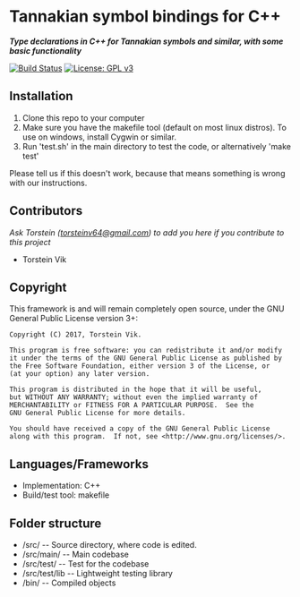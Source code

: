# Tannakian symbol bindings for C++
***Type declarations in C++ for Tannakian symbols and similar, with some basic functionality*** <p>
[![Build Status](https://travis-ci.org/torstein-vik/tsbindings4cpp.svg?branch=master)](https://travis-ci.org/torstein-vik/tsbindings4cpp)
[![License: GPL v3](https://img.shields.io/badge/License-GPL%20v3-blue.svg)](https://www.gnu.org/licenses/gpl-3.0)

## Installation

1. Clone this repo to your computer
2. Make sure you have the makefile tool (default on most linux distros). To use on windows, install Cygwin or similar.
3. Run 'test.sh' in the main directory to test the code, or alternatively 'make test' 

Please tell us if this doesn't work, because that means something is wrong with our instructions.

## Contributors

_Ask Torstein ([torsteinv64@gmail.com](mailto:torsteinv64@gmail.com)) to add you here if you contribute to this project_
* Torstein Vik

## Copyright


This framework is and will remain completely open source, under the GNU General Public License version 3+:

    Copyright (C) 2017, Torstein Vik.

    This program is free software: you can redistribute it and/or modify
    it under the terms of the GNU General Public License as published by
    the Free Software Foundation, either version 3 of the License, or
    (at your option) any later version.

    This program is distributed in the hope that it will be useful,
    but WITHOUT ANY WARRANTY; without even the implied warranty of
    MERCHANTABILITY or FITNESS FOR A PARTICULAR PURPOSE.  See the
    GNU General Public License for more details.

    You should have received a copy of the GNU General Public License
    along with this program.  If not, see <http://www.gnu.org/licenses/>.
    

## Languages/Frameworks

* Implementation: C++
* Build/test tool: makefile

## Folder structure

* /src/ -- Source directory, where code is edited.
* /src/main/ -- Main codebase
* /src/test/ -- Test for the codebase
* /src/test/lib -- Lightweight testing library
* /bin/ -- Compiled objects
